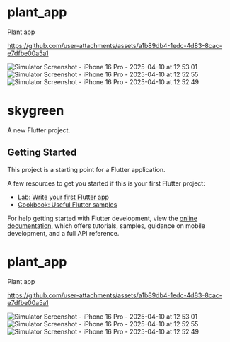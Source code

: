 # plant_app
Plant app


https://github.com/user-attachments/assets/a1b89db4-1edc-4d83-8cac-e7dfbe00a5a1

![Simulator Screenshot - iPhone 16 Pro - 2025-04-10 at 12 53 01](https://github.com/user-attachments/assets/cb1d94b2-8f8e-4b03-9b04-ed334bb3e026)
![Simulator Screenshot - iPhone 16 Pro - 2025-04-10 at 12 52 55](https://github.com/user-attachments/assets/f99f82bc-5297-45dd-a65d-0caccc5f4141)
![Simulator Screenshot - iPhone 16 Pro - 2025-04-10 at 12 52 49](https://github.com/user-attachments/assets/9796e0a1-6b9e-44ff-b75f-198ba0ad27f6)
# skygreen

A new Flutter project.

## Getting Started

This project is a starting point for a Flutter application.

A few resources to get you started if this is your first Flutter project:

- [Lab: Write your first Flutter app](https://docs.flutter.dev/get-started/codelab)
- [Cookbook: Useful Flutter samples](https://docs.flutter.dev/cookbook)

For help getting started with Flutter development, view the
[online documentation](https://docs.flutter.dev/), which offers tutorials,
samples, guidance on mobile development, and a full API reference.
# plant_app
Plant app


https://github.com/user-attachments/assets/a1b89db4-1edc-4d83-8cac-e7dfbe00a5a1

![Simulator Screenshot - iPhone 16 Pro - 2025-04-10 at 12 53 01](https://github.com/user-attachments/assets/cb1d94b2-8f8e-4b03-9b04-ed334bb3e026)
![Simulator Screenshot - iPhone 16 Pro - 2025-04-10 at 12 52 55](https://github.com/user-attachments/assets/f99f82bc-5297-45dd-a65d-0caccc5f4141)
![Simulator Screenshot - iPhone 16 Pro - 2025-04-10 at 12 52 49](https://github.com/user-attachments/assets/9796e0a1-6b9e-44ff-b75f-198ba0ad27f6)
